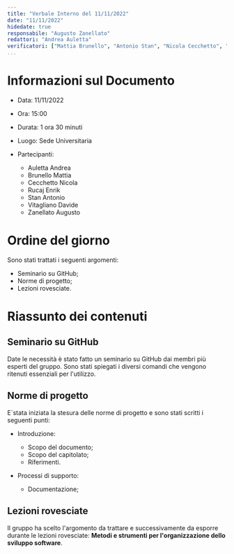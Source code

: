 ```yaml
---
title: "Verbale Interno del 11/11/2022"
date: "11/11/2022"
hidedate: true
responsabile: "Augusto Zanellato"
redattori: "Andrea Auletta"
verificatori: ["Mattia Brunello", "Antonio Stan", "Nicola Cecchetto", "Enrik Rucaj", "Davide Vitagliano"]
...
```


# Informazioni sul Documento

* Data: 11/11/2022
* Ora: 15:00
* Durata: 1 ora 30 minuti
* Luogo: Sede Universitaria
* Partecipanti:

  * Auletta Andrea
  * Brunello Mattia
  * Cecchetto Nicola
  * Rucaj Enrik
  * Stan Antonio
  * Vitagliano Davide
  * Zanellato Augusto

# Ordine del giorno

Sono stati trattati i seguenti argomenti:

* Seminario su GitHub;
* Norme di progetto;
* Lezioni rovesciate.

# Riassunto dei contenuti

## Seminario su GitHub

Date le necessità è stato fatto un seminario su GitHub dai membri più esperti del gruppo.
Sono stati spiegati i diversi comandi che vengono ritenuti essenziali per l'utilizzo.

## Norme di progetto

E`stata iniziata la stesura delle norme di progetto e sono stati scritti i seguenti punti:

* Introduzione:

  * Scopo del documento;
  * Scopo del capitolato;
  * Riferimenti.

* Processi di supporto:

  * Documentazione;

## Lezioni rovesciate

Il gruppo ha scelto l'argomento da trattare e successivamente da esporre durante le lezioni rovesciate: **Metodi e strumenti per l'organizzazione dello sviluppo software**.
